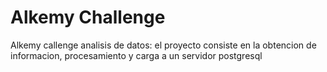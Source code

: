 # Alkemy Challenge
Alkemy callenge analisis de datos: el proyecto consiste en la obtencion de informacion, procesamiento y carga a un servidor postgresql
